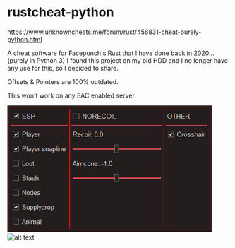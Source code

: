 # rustcheat-python

https://www.unknowncheats.me/forum/rust/456831-cheat-purely-python.html

A cheat software for Facepunch's Rust that I have done back in 2020... (purely in Python 3) I found this project on my old HDD and I no longer have any use for this, so I decided to share.

Offsets & Pointers are 100% outdated.

This won't work on any EAC enabled server.


![GUI](./gui.png)
![alt text](http://url/to/img.png)
